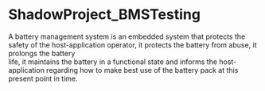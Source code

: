 # ShadowProject_BMSTesting
A battery management system is an embedded system that protects the safety of the 
host-application operator, it protects the battery from abuse, it prolongs the battery      
life, it maintains the battery in a functional state and informs the host-application 
regarding how to make best use of the battery pack at this present point in time. 
